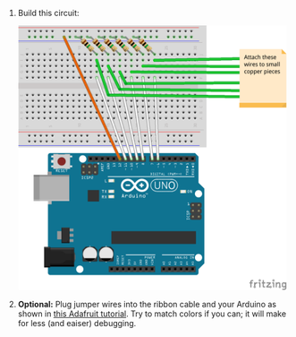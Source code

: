 1.  Build this circuit:

    ![Six capsense terminals dim=400h](six-capsense-terminals.png)

2.  **Optional:** Plug jumper wires into the ribbon cable and your Arduino as shown in [this Adafruit tutorial](http://learn.adafruit.com/16x24-led-matrix/wiring). Try to match colors if you can; it will make for less (and eaiser) debugging.